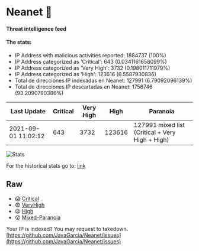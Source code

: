 # Neanet :hocho:
#### Threat intelligence feed
#### The stats:

- IP Address with malicious activities reported: 1884737 (100%)
- IP Address categorized as 'Critical':  643 (0.0341161658099%)
- IP Address categorized as 'Very High':  3732 (0.198011711979%)
- IP Address categorized as 'High':  123616 (6.5587930836)
- Total de direcciones IP indexadas en Neanet:  127991 (6.79092096139%)
- Total de direcciones IP descartadas en Neanet:  1756746 (93.2090790386%)

| Last Update | Critical | Very High | High | Paranoia |
| --- | --- | --- | --- | --- |
| 2021-09-01 11:02:12 | 643 | 3732 | 123616 | 127991 mixed list (Critical + Very High + High)|

![Stats](https://docs.google.com/spreadsheets/d/e/2PACX-1vSnaNMIXVabIpDJjufMlzH7poXnshF3mgd8Is1g9ytUEzVsP5my4Trn8f-xkoLLQ38xpL3HtmUexLo6/pubchart?oid=501124687&format=image)

For the historical stats go to: [link](/stats.csv)
## Raw
- :scream: [Critical](https://raw.githubusercontent.com/JavaGarcia/Neanet/master/blacklists/neanet_critical.txt)
- :fearful: [VeryHigh](https://raw.githubusercontent.com/JavaGarcia/Neanet/master/blacklists/neanet_veryHigh.txtt)
- :frowning: [High](https://raw.githubusercontent.com/JavaGarcia/Neanet/master/blacklists/neanet_high.txt)
- :dizzy_face: [Mixed-Paranoia](https://raw.githubusercontent.com/JavaGarcia/Neanet/master/blacklists/neanet_all.txt)


Your IP is indexed? You may request to takedown. [https://github.com/JavaGarcia/Neanet/issues](https://github.com/JavaGarcia/Neanet/issues)














































































































































































































































































































































































































































































































































































































































































































































































































































































































































































































































































































































































































































































































































































































































































































































































































































































































































































































































































































































































































































































































































































































































































































































































































































































































































































































































































































































































































































































































































































































































































































































































































































































































































































































































































































































































































































































































































































































































































































































































































































































































































































































































































































































































































































































































































































































































































































































































































































































































































































































































































































































































































































































































































































































































































































































































































































































































































































































































































































































































































































































































































































































































































































































































































































































































































































































































































































































































































































































































































































































































































































































































































































































































































































































































































































































































































































































































































































































































































































































































































































































































































































































































































































































































































































































































































































































































